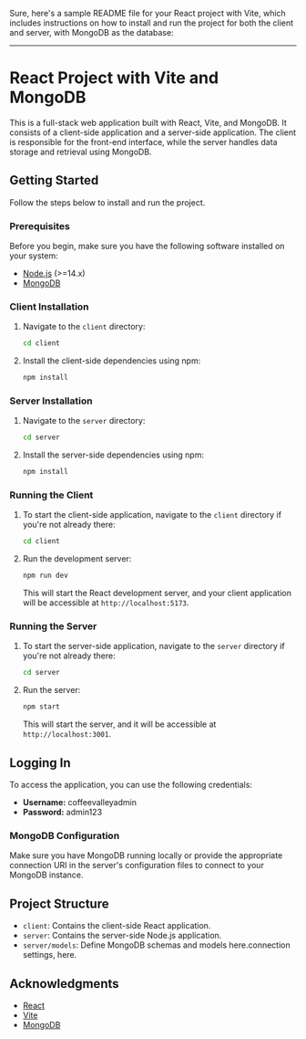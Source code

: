 Sure, here's a sample README file for your React project with Vite, which includes instructions on how to install and run the project for both the client and server, with MongoDB as the database:

---

# React Project with Vite and MongoDB

This is a full-stack web application built with React, Vite, and MongoDB. It consists of a client-side application and a server-side application. The client is responsible for the front-end interface, while the server handles data storage and retrieval using MongoDB.

## Getting Started

Follow the steps below to install and run the project.

### Prerequisites

Before you begin, make sure you have the following software installed on your system:

- [Node.js](https://nodejs.org/) (>=14.x)
- [MongoDB](https://www.mongodb.com/)

### Client Installation

1. Navigate to the `client` directory:

   ```bash
   cd client
   ```

2. Install the client-side dependencies using npm:

   ```bash
   npm install
   ```

### Server Installation

1. Navigate to the `server` directory:

   ```bash
   cd server
   ```

2. Install the server-side dependencies using npm:

   ```bash
   npm install
   ```

### Running the Client

1. To start the client-side application, navigate to the `client` directory if you're not already there:

   ```bash
   cd client
   ```

2. Run the development server:

   ```bash
   npm run dev
   ```

   This will start the React development server, and your client application will be accessible at `http://localhost:5173`.

### Running the Server

1. To start the server-side application, navigate to the `server` directory if you're not already there:

   ```bash
   cd server
   ```

2. Run the server:

   ```bash
   npm start
   ```

   This will start the server, and it will be accessible at `http://localhost:3001`.

## Logging In

To access the application, you can use the following credentials:

- **Username:** coffeevalleyadmin
- **Password:** admin123

### MongoDB Configuration

Make sure you have MongoDB running locally or provide the appropriate connection URI in the server's configuration files to connect to your MongoDB instance.

## Project Structure

- `client`: Contains the client-side React application.
- `server`: Contains the server-side Node.js application.
- `server/models`: Define MongoDB schemas and models here.connection settings, here.

## Acknowledgments

- [React](https://reactjs.org/)
- [Vite](https://vitejs.dev/)
- [MongoDB](https://www.mongodb.com/)